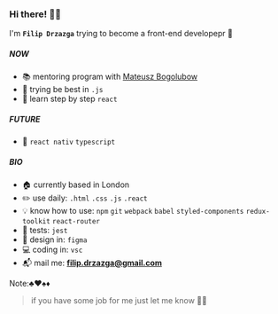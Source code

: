 ### Hi there! :vampire::sparkles:

I'm **`Filip Drzazga`** trying to become a front-end developepr :dart:

##### NOW
- :books: mentoring program with [Mateusz Bogolubow](https://devmentor.pl/)
- :blossom: trying be best in `.js`
- :seedling: learn step by step `react`

##### FUTURE
- :crystal_ball: `react nativ` `typescript`

##### BIO
- :house: currently based in London
- :pencil2: use daily: `.html` `.css` `.js` `.react`
- :bulb: know how to use: `npm` `git` `webpack` `babel` `styled-components` `redux-toolkit` `react-router`
- :hammer: tests: `jest`
- :art: design in: `figma`
- :computer: coding in: `vsc`
- :mailbox_with_mail: mail me: **filip.drzazga@gmail.com**

Note::clubs::hearts::spades::diamonds:
> if you have some job for me just let me know :speech_balloon::tongue:
